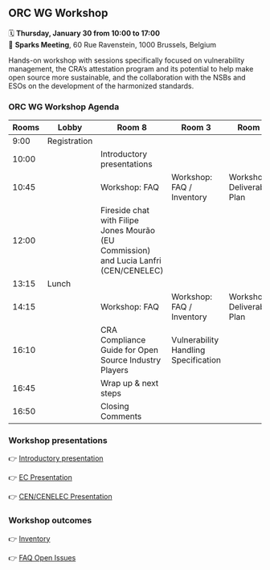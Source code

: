 ## ORC WG Workshop

🗓️ **Thursday, January 30 from 10:00 to 17:00**<br>
📍 **Sparks Meeting**, 60 Rue Ravenstein, 1000 Brussels, Belgium

Hands-on workshop with sessions specifically focused on vulnerability management, the CRA’s attestation program and its potential to help make open source more sustainable, and the collaboration with the NSBs and ESOs on the development of the harmonized standards.

### ORC WG Workshop Agenda

| Rooms         | Lobby        | Room 8                                                | Room 3                               | Room 7                      |
|---------------|--------------|-------------------------------------------------------|--------------------------------------|-----------------------------|
| 9:00          | Registration |                                                       |                                      |                             |
| 10:00         |              | Introductory presentations                            |                                      |                             |
| 10:45         |              | Workshop: FAQ                                         | Workshop: FAQ / Inventory            | Workshop: Deliverables Plan |
| 12:00         |              | Fireside chat with Filipe Jones Mourão (EU Commission) and Lucia Lanfri (CEN/CENELEC) |                                      |                             |
| 13:15         | Lunch        |                                                       |                                      |                             |
| 14:15         |              | Workshop: FAQ                                         | Workshop: FAQ / Inventory            | Workshop: Deliverables Plan |
| 16:10         |              | CRA Compliance Guide for Open Source Industry Players | Vulnerability Handling Specification |                             |
| 16:45         |              | Wrap up & next steps                                  |                                      |                             |
| 16:50         |              | Closing Comments                                      |                                      |                             |

### Workshop presentations
👉 [Introductory presentation](https://drive.google.com/file/d/1O7XpENVjClxF2jo-4x8dGVePYmsXZ_wl/view?usp=drive_link)

👉 [EC Presentation](https://drive.google.com/file/d/1YKAxUTRR-uF4Qdk33Sy8RYIQEvlvYXJv/view?usp=sharing)

👉 [CEN/CENELEC Presentation](https://drive.google.com/file/d/1nKIhD4iYaiFD-pdo1Ty7rjgBJg2mXfKn/view?usp=sharing) 

### Workshop outcomes
👉 [Inventory](https://docs.google.com/spreadsheets/d/1Y36Vueb3Eo_djOuRdpyzoCS1vzGaKpjP-99g3J6rw7Y/edit?gid=0#gid=0)

👉 [FAQ Open Issues](https://github.com/orcwg/cra-hub/issues?q=is%3Aissue%20state%3Aopen%20label%3AFAQ)

